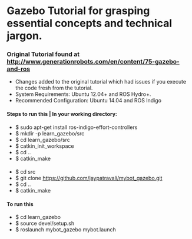 # Gazebo Tutorial for grasping essential concepts and technical jargon.


### Original Tutorial found at http://www.generationrobots.com/en/content/75-gazebo-and-ros



* Changes added to the original tutorial which had issues if you execute the code fresh from the tutorial.
* System Requirements: Ubuntu 12.04+ and ROS Hydro+. 
* Recommended Configuration: Ubuntu 14.04 and ROS Indigo


#### Steps to run this | In your working directory: 

- $ sudo apt-get install ros-indigo-effort-controllers
- $ mkdir -p learn_gazebo/src
- $ cd learn_gazebo/src
- $ catkin_init_workspace
- $ cd ..
- $ catkin_make

####
- $ cd src
- $ git clone https://github.com/jaypatravali/mybot_gazebo.git
- $ cd ..
- $ catkin_make


#### To run this 
- $ cd learn_gazebo
- $ source devel/setup.sh
- $ roslaunch mybot_gazebo mybot.launch


